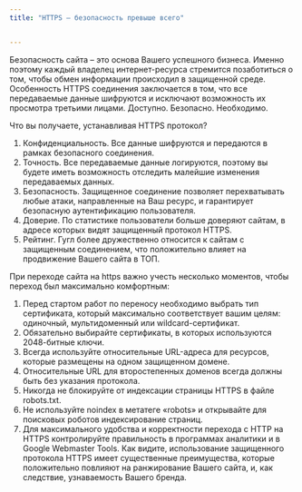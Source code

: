 ```yaml
---
title: "HTTPS – безопасность превыше всего"


---
```

 Безопасность сайта – это основа Вашего успешного бизнеса. Именно поэтому каждый владелец интернет-ресурса стремится позаботиться о том, чтобы обмен информации происходил в защищенной среде. 
 Особенность HTTPS соединения заключается в том, что все передаваемые данные шифруются и исключают возможность их просмотра третьими лицами. Доступно. Безопасно. Необходимо.

Что вы получаете, устанавливая HTTPS протокол?

1.	Конфиденциальность. Все данные шифруются и передаются в рамках безопасного соединения.
2.	Точность. Все передаваемые данные логируются, поэтому вы будете иметь возможность отследить малейшие изменения передаваемых данных.
3.	Безопасность. Защищенное соединение позволяет перехватывать любые атаки, направленные на Ваш ресурс, и гарантирует безопасную аутентификацию пользователя.
4.	Доверие. По статистике пользователи больше доверяют сайтам, в адресе которых видят защищенный протокол HTTPS.
5.	Рейтинг. Гугл более дружественно относится к сайтам с защищенным соединением, что положительно влияет на продвижение Вашего сайта в ТОП.

При переходе сайта на https важно учесть несколько моментов, чтобы переход был максимально комфортным:
1.	Перед стартом работ по переносу необходимо выбрать тип сертификата, который максимально соответствует    вашим целям: одиночный, мультидоменный или wildcard-сертификат. 
2.	Обязательно выбирайте сертификаты, в которых используются 2048-битные ключи. 
3.	Всегда используйте относительные URL-адреса для ресурсов, которые размещены на одном защищенном домене. 
4.	Относительные URL для второстепенных доменов всегда должны быть без указания протокола. 
5.	Никогда не блокируйте от индексации страницы HTTPS в файле robots.txt. 
6.	Не используйте noindex в метатеге «robots» и открывайте для поисковых роботов индексирование страниц.
7.	Для максимального удобства и корректности перехода с HTTP на HTTPS контролируйте правильность в         программах аналитики и в Google Webmaster Tools. 
Как видите, использование защищенного протокола HTTPS имеет существенные преимущества, которые положительно повлияют на ранжирование Вашего сайта, и, как следствие, узнаваемость Вашего бренда.
